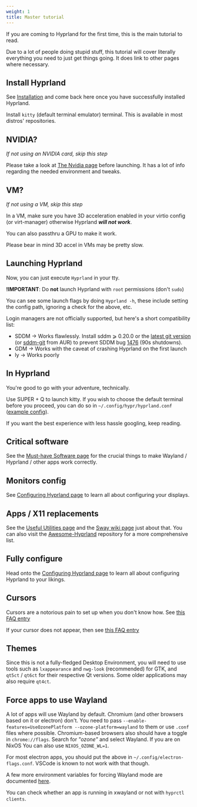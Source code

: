 ```yaml
---
weight: 1
title: Master tutorial
---
```


If you are coming to Hyprland for the first time, this is the main tutorial to
read.

Due to a lot of people doing stupid stuff, this tutorial will cover literally
everything you need to just get things going. It does link to other pages where
necessary.

## Install Hyprland

See [Installation](../Installation) and come back here once you have
successfully installed Hyprland.

Install `kitty` (default terminal emulator) terminal. This is available in most
distros' repositories.

## NVIDIA?

_If not using an NVIDIA card, skip this step_

Please take a look at [The Nvidia page](../../Nvidia) before launching. It has a
lot of info regarding the needed environment and tweaks.

## VM?

_If not using a VM, skip this step_

In a VM, make sure you have 3D acceleration enabled in your virtio config (or
virt-manager) otherwise Hyprland _**will not work**_.

You can also passthru a GPU to make it work.

Please bear in mind 3D accel in VMs may be pretty slow.

## Launching Hyprland

Now, you can just execute `Hyprland` in your tty.

**!IMPORTANT**: Do **not** launch Hyprland with `root` permissions (don't
`sudo`)

You can see some launch flags by doing `Hyprland -h`, these include setting the
config path, ignoring a check for the above, etc.

Login managers are not officially supported, but here's a short compatibility
list:

- SDDM → Works flawlessly. Install sddm ⩾ 0.20.0 or the
  [latest git version](https://github.com/sddm/sddm) (or
  [sddm-git](https://aur.archlinux.org/packages/sddm-git) from AUR) to prevent
  SDDM bug [1476](https://github.com/sddm/sddm/issues/1476) (90s shutdowns).
- GDM → Works with the caveat of crashing Hyprland on the first launch
- ly → Works poorly

## In Hyprland

You're good to go with your adventure, technically.

Use <key>SUPER</key> + <key>Q</key> to launch kitty. If you wish to choose the
default terminal before you proceed, you can do so in
`~/.config/hypr/hyprland.conf`
([example config](https://github.com/hyprwm/Hyprland/blob/main/example/hyprland.conf)).

If you want the best experience with less hassle googling, keep reading.

## Critical software

See the [Must-have Software page](../../Useful-Utilities/Must-have) for the
crucial things to make Wayland / Hyprland / other apps work correctly.

## Monitors config

See [Configuring Hyprland page](../../Configuring/Monitors) to learn all about
configuring your displays.

## Apps / X11 replacements

See the [Useful Utilities page](../../Useful-Utilities) and the
[Sway wiki page](https://github.com/swaywm/sway/wiki/Useful-add-ons-for-sway)
just about that. You can also visit the
[Awesome-Hyprland](https://github.com/hyprland-community/awesome-hyprland)
repository for a more comprehensive list.

## Fully configure

Head onto the
[Configuring Hyprland page](../../Configuring/Configuring-Hyprland) to learn all
about configuring Hyprland to your likings.

## Cursors

Cursors are a notorious pain to set up when you don't know how. See
[this FAQ entry](../../FAQ#how-do-i-change-me-mouse-cursor)

If your cursor does not appear, then see
[this FAQ entry](../../FAQ#me-cursor-no-render)

## Themes

Since this is not a fully-fledged Desktop Environment, you will need to use tools
such as `lxappearance` and `nwg-look` (recommended) for GTK, and `qt5ct` /
`qt6ct` for their respective Qt versions. Some older applications may also
require `qt4ct`.

## Force apps to use Wayland

A lot of apps will use Wayland by default. Chromium (and other browsers based on
it or electron) don't. You need to pass
`--enable-features=UseOzonePlatform --ozone-platform=wayland` to them or use
`.conf` files where possible. Chromium-based browsers also should have a toggle
in `chrome://flags`. Search for _"ozone"_ and select Wayland. If you are on NixOS
You can also use `NIXOS_OZONE_WL=1`.

For most electron apps, you should put the above in
`~/.config/electron-flags.conf`. VSCode is known to not work with that though.

A few more environment variables for forcing Wayland mode are documented
[here](../../Configuring/Environment-variables).

You can check whether an app is running in xwayland or not with
`hyprctl clients`.
